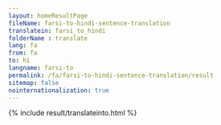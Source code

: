 ```yaml
---
layout: homeResultPage
fileName: farsi-to-hindi-sentence-translation
translatein: farsi_to_hindi
folderName : translate
lang: fa
from: fa
to: hi
langname: farsi-to
permalink: /fa/farsi-to-hindi-sentence-translation/result
sitemap: false
nointernationalization: true
---
```

{% include result/translateinto.html %}

<script src="/js/result/translation.js" data-foldername="{{page.folderName}}" data-lang="{{page.lang}}"></script>

